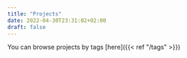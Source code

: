 ```yaml
---
title: "Projects"
date: 2022-04-30T23:31:02+02:00
draft: false
---
```


You can browse projects by tags [here]({{< ref "/tags" >}})